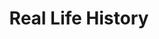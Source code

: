 ---
pid: pt171
title: Real Life History
location_transcription: Any appropriate place
coordinates: "[-75.129311002239, 39.966265677176]"
zipcode: '19125'
gen_neighborhood: River Wards
neighborhood: Fishtown,Kensington
outside_phl: 
age: '64'
age_range: 60-69
instagram: 
image_file_name: pt_171.jpg
proposal_transcription: Depiction of a real event/person/people, history. (Not some
  abstract piece) something one does not have to TRY to figure out what it is.
topic: History
topic_summary: '0'
type: Other No Form
keywords_other: 
credit: Paul Carmlchare
image_labels: 
twitter: 
facebook: 
permalink: "/monuments/pt171/"
layout: item-page
---